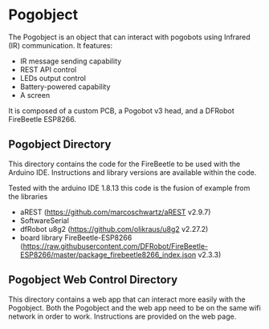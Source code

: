# Pogobject
The Pogobject is an object that can interact with pogobots using Infrared (IR) communication.
It features:
- IR message sending capability
- REST API control
- LEDs output control
- Battery-powered capability
- A screen

It is composed of a custom PCB, a Pogobot v3 head, and a DFRobot FireBeetle ESP8266.

## Pogobject Directory
This directory contains the code for the FireBeetle to be used with the Arduino IDE.
Instructions and library versions are available within the code.

Tested with the arduino IDE 1.8.13
this code is the fusion of example from the libraries
- aREST (https://github.com/marcoschwartz/aREST v2.9.7)
- SoftwareSerial
- dfRobot u8g2 (https://github.com/olikraus/u8g2 v2.27.2)
- board library FireBeetle-ESP8266 (https://raw.githubusercontent.com/DFRobot/FireBeetle-ESP8266/master/package_firebeetle8266_index.json v2.3.3)
  

## Pogobject Web Control Directory
This directory contains a web app that can interact more easily with the Pogobject.
Both the Pogobject and the web app need to be on the same wifi network in order to work.
Instructions are provided on the web page.
